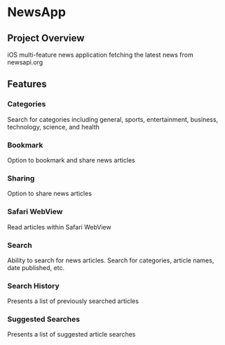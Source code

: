 # NewsApp

## Project Overview
iOS multi-feature news application fetching the latest news from newsapi.org

## Features

### Categories
Search for categories including general, sports, entertainment, business, technology, science, and health

### Bookmark
Option to bookmark and share news articles

### Sharing
Option to share news articles

### Safari WebView
Read articles within Safari WebView 

### Search
Ability to search for news articles. Search for categories, article names, date published, etc.

### Search History
Presents a list of previously searched articles

### Suggested Searches
Presents a list of suggested article searches
